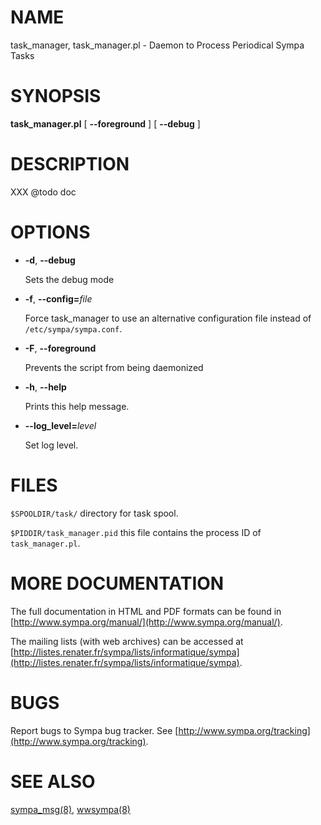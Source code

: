 # NAME

task\_manager, task\_manager.pl - Daemon to Process Periodical Sympa Tasks

# SYNOPSIS

**task\_manager.pl** \[ **--foreground** \] \[ **--debug** \]

# DESCRIPTION

XXX @todo doc

# OPTIONS

- **-d**, **--debug**

    Sets the debug mode

- **-f**, **--config=**_file_

    Force task\_manager to use an alternative configuration file instead
    of `/etc/sympa/sympa.conf`.

- **-F**, **--foreground**

    Prevents the script from being daemonized

- **-h**, **--help**

    Prints this help message.

- **--log\_level=**_level_

    Set log level.

# FILES

`$SPOOLDIR/task/` directory for task spool.

`$PIDDIR/task_manager.pid` this file contains the process ID
of `task_manager.pl`.

# MORE DOCUMENTATION

The full documentation in HTML and PDF formats can be
found in [http://www.sympa.org/manual/](http://www.sympa.org/manual/).

The mailing lists (with web archives) can be accessed at
[http://listes.renater.fr/sympa/lists/informatique/sympa](http://listes.renater.fr/sympa/lists/informatique/sympa).

# BUGS

Report bugs to Sympa bug tracker.
See [http://www.sympa.org/tracking](http://www.sympa.org/tracking).

# SEE ALSO

[sympa\_msg(8)](./sympa_msg.8.md), [wwsympa(8)](./wwsympa.8.md)
